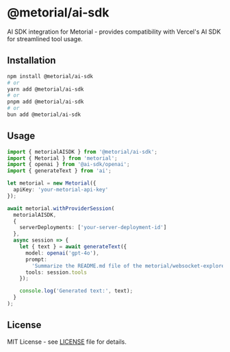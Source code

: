 # @metorial/ai-sdk

AI SDK integration for Metorial - provides compatibility with Vercel's AI SDK for streamlined tool usage.

## Installation

```bash
npm install @metorial/ai-sdk
# or
yarn add @metorial/ai-sdk
# or
pnpm add @metorial/ai-sdk
# or
bun add @metorial/ai-sdk
```

## Usage

```typescript
import { metorialAISDK } from '@metorial/ai-sdk';
import { Metorial } from 'metorial';
import { openai } from '@ai-sdk/openai';
import { generateText } from 'ai';

let metorial = new Metorial({
  apiKey: 'your-metorial-api-key'
});

await metorial.withProviderSession(
  metorialAISDK,
  {
    serverDeployments: ['your-server-deployment-id']
  },
  async session => {
    let { text } = await generateText({
      model: openai('gpt-4o'),
      prompt:
        'Summarize the README.md file of the metorial/websocket-explorer repository on GitHub.',
      tools: session.tools
    });

    console.log('Generated text:', text);
  }
);
```

## License

MIT License - see [LICENSE](../../LICENSE) file for details.
